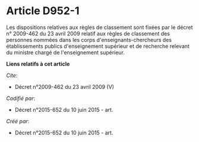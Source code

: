 # Article D952-1

Les dispositions relatives aux règles de classement sont fixées par le décret n° 2009-462 du 23 avril 2009 relatif aux règles
de classement des personnes nommées dans les corps d'enseignants-chercheurs des établissements publics d'enseignement
supérieur et de recherche relevant du ministre chargé de l'enseignement supérieur.

**Liens relatifs à cet article**

_Cite_:

  - Décret n°2009-462  du 23 avril 2009 (V)

_Codifié par_:

  - Décret n°2015-652 du 10 juin 2015 - art.

_Créé par_:

  - Décret n°2015-652 du 10 juin 2015 - art.
